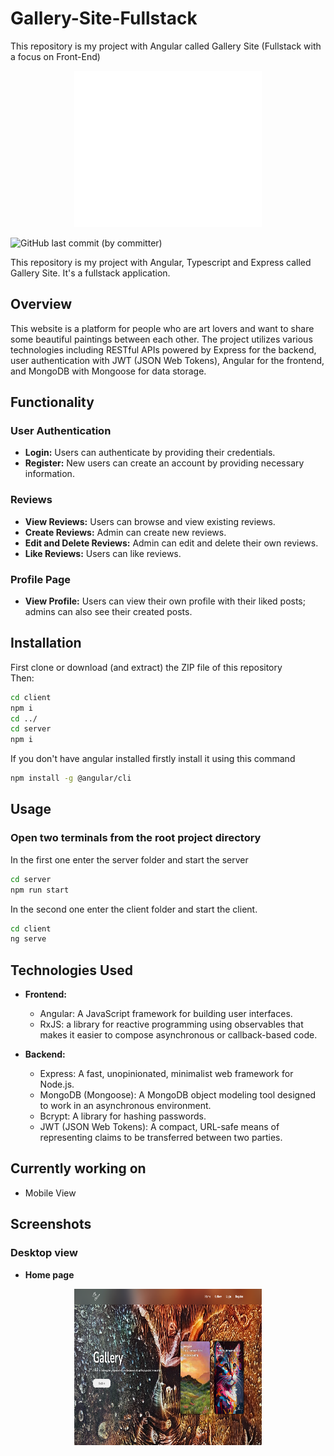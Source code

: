 # Gallery-Site-Fullstack
This repository is my project with Angular called Gallery Site (Fullstack with a focus on Front-End)


<p align='center'>
    <img src='./client/src/assets/images/art-logo.png' width='300' height='250' alt='logo'>
</p>
<img alt="GitHub last commit (by committer)" src="https://img.shields.io/github/last-commit/RumenMoysev/Gallery-Site-Fullstack">

This repository is my project with Angular, Typescript and Express called Gallery Site. It's a fullstack application.
## Overview
This website is a platform for people who are art lovers and want to share some beautiful paintings between each other. The project utilizes various technologies including RESTful APIs powered by Express for the backend, user authentication with JWT (JSON Web Tokens), Angular for the frontend, and MongoDB with Mongoose for data storage.

## Functionality

### User Authentication

- **Login:** Users can authenticate by providing their credentials.
- **Register:** New users can create an account by providing necessary information.

### Reviews

- **View Reviews:** Users can browse and view existing reviews.
- **Create Reviews:** Admin can create new reviews.
- **Edit and Delete Reviews:** Admin can edit and delete their own reviews.
- **Like Reviews:** Users can like reviews.

### Profile Page

- **View Profile:** Users can view their own profile with their liked posts; admins can also see their created posts.

## Installation
First clone or download (and extract) the ZIP file of this repository  
Then:
```bash
cd client 
npm i
cd ../
cd server
npm i
```
If you don't have angular installed firstly install it using this command
```bash
npm install -g @angular/cli
```

## Usage
### Open two terminals from the root project directory
In the first one enter the server folder and start the server
```bash
cd server
npm run start
```

In the second one enter the client folder and start the client.
```bash
cd client
ng serve
```

## Technologies Used

- **Frontend:**
  - Angular: A JavaScript framework for building user interfaces.
  - RxJS: a library for reactive programming using observables that makes it easier to compose asynchronous or callback-based code.

- **Backend:**
  - Express: A fast, unopinionated, minimalist web framework for Node.js.
  - MongoDB (Mongoose): A MongoDB object modeling tool designed to work in an asynchronous environment.
  - Bcrypt: A library for hashing passwords.
  - JWT (JSON Web Tokens): A compact, URL-safe means of representing claims to be transferred between two parties.

## Currently working on

- Mobile View

## Screenshots

### Desktop view
- **Home page**
<p align='center'>
    <img src='./client/screenshots/desktop/Home.png' width='300' height='250' alt='logo'>
</p>